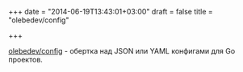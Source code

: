 +++
date = "2014-06-19T13:43:01+03:00"
draft = false
title = "olebedev/config"

+++

<p><a href="https://github.com/olebedev/config">olebedev/config</a>&nbsp;- обертка над JSON или YAML конфигами для Go проектов.</p>

